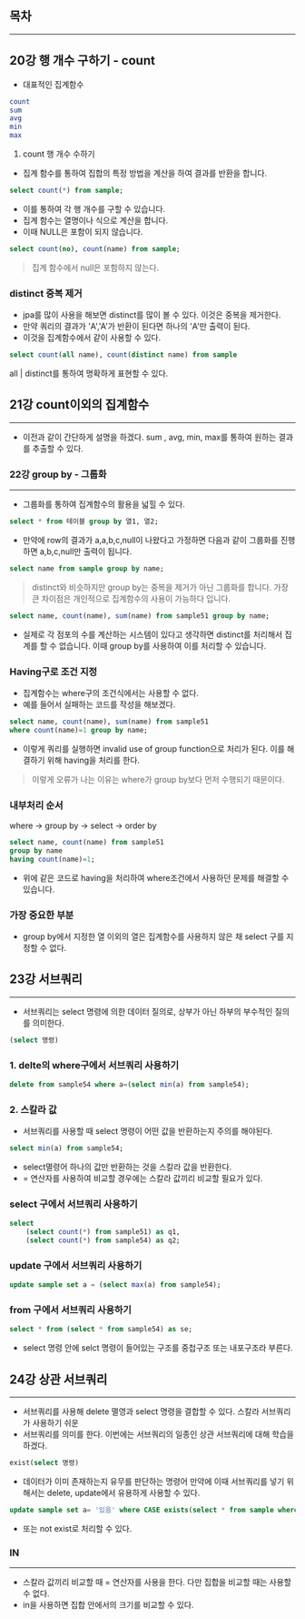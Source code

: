 ## 목차

---

## 20강 행 개수 구하기 - count

- 대표적인 집계함수
```sql
count
sum
avg
min
max
```

1. count 행 개수 수하기
- 집계 함수를 통하여 집합의 특정 방법을 계산을 하여 결과를 반환을 합니다.

```sql
select count(*) from sample;
```
- 이를 통하여 각 행 개수를 구할 수 있습니다.
- 집계 함수는 열명이나 식으로 계산을 합니다.
- 이때 NULL은 포함이 되지 않습니다.

```sql
select count(no), count(name) from sample;
```

> 집계 함수에서 null은 포함하지 않는다.

### distinct 중복 제거
- jpa를 많이 사용을 해보면 distinct를 많이 볼 수 있다. 이것은 중복을 제거한다.
- 만약 쿼리의 결과가 'A','A'가 반환이 된다면 하나의 'A'만 출력이 된다.
- 이것을 집계함수에서 같이 사용할 수 있다.

```sql
select count(all name), count(distinct name) from sample
```
all | distinct를 통하여 명확하게 표현할 수 있다.


## 21강 count이외의 집계함수

---

- 이전과 같이 간단하게 설명을 하겠다. sum , avg, min, max를 통하여 원하는 결과를 추출할 수 있다.

### 22강 group by - 그룹화

---

- 그룹화를 통하여 집계함수의 활용을 넓힐 수 있다.

```sql
select * from 테이블 group by 열1, 열2;
```

- 만약에 row의 결과가 a,a,b,c,null이 나왔다고 가정하면 다음과 같이 그룹화를 진행하면 a,b,c,null만 출력이 됩니다.
```sql
select name from sample group by name;
```
> distinct와 비슷하지만 group by는 중복을 제거가 아닌 그룹화를 합니다.
> 가장 큰 차이점은 개인적으로 집계함수의 사용이 가능하다 입니다.


```sql
select name, count(name), sum(name) from sample51 group by name;
```

- 실제로 각 점포의 수를 계산하는 시스템이 있다고 생각하면 distinct를 처리해서 집계를 할 수 없습니다. 이때 group by를 사용하여 이를 처리할 수 있습니다.

### Having구로 조건 지정

- 집계함수는 where구의 조건식에서는 사용할 수 없다. 
- 예를 들어서 실패하는 코드를 작성을 해보겠다.

```sql
select name, count(name), sum(name) from sample51
where count(name)=1 group by name;
```
- 이렇게 쿼리를 실행하면 invalid use of group function으로 처리가 된다. 이를 해결하기 위해 having을 처리를 한다.

> 이렇게 오류가 나는 이유는 where가 group by보다 먼저 수행되기 때문이다.

### 내부처리 순서
where -> group by -> select -> order by

```sql
select name, count(name) from sample51
group by name
having count(name)=1;
```
- 위에 같은 코드로 having을 처리하여 where조건에서 사용하던 문제를 해결할 수 있습니다.

### 가장 중요한 부분
- group by에서 지정한 열 이외의 열은 집계함수를 사용하지 않은 채 select 구를 지정할 수 없다.


## 23강 서브쿼리

---

- 서브쿼리는 select 명령에 의한 데이터 질의로, 상부가 아닌 하부의 부수적인 질의를 의미한다.
```sql
(select 명령)
```

### 1. delte의 where구에서 서브쿼리 사용하기
```sql
delete from sample54 where a=(select min(a) from sample54);
```

### 2. 스칼라 값
- 서브쿼리를 사용할 때 select 명령이 어떤 값을 반환하는지 주의를 해야된다.

```sql
select min(a) from sample54;
```
- select멸령어 하나의 값만 반환하는 것을 스칼라 값을 반환한다.
- = 연산자를 사용하여 비교할 경우에는 스칼라 값끼리 비교할 필요가 있다.

### select 구에서 서브쿼리 사용하기

```sql
select
    (select count(*) from sample51) as q1,
    (select count(*) from sample54) as q2;
```

### update 구에서 서브쿼리 사용하기

```sql
update sample set a = (select max(a) from sample54);
```

### from 구에서 서브쿼리 사용하기
```sql
select * from (select * from sample54) as se;
```
- select 명령 안에  selct 명령이 들어있는 구조를 중첩구조 또는 내포구조라 부른다.

## 24강 상관 서브쿼리

---

- 서브쿼리를 사용해 delete 멸영과 select 명령을 결합할 수 있다. 스칼라 서브쿼리가 사용하기 쉬운
- 서브쿼리를 의미를 한다. 이번에는 서브쿼리의 일종인 상관 서브쿼리에 대해 학습을 하겠다.

```sql
exist(select 명령)
```

- 데이터가 이미 존재하는지 유무를 판단하는 명령어
만약에 이때 서브쿼리를 넣기 위해서는 delete, update에서 유용하게 사용할 수 있다.

```sql
update sample set a= '있음' where CASE exists(select * from sample where no2=no);
```

- 또는 not exist로 처리할 수 있다.

### IN

---

- 스칼라 값끼리 비교할 때 = 연산자를 사용을 한다. 다만 집합을 비교할 때는 사용할 수 없다.
- in을 사용하면 집합 안에서의 크기를 비교할 수 있다.